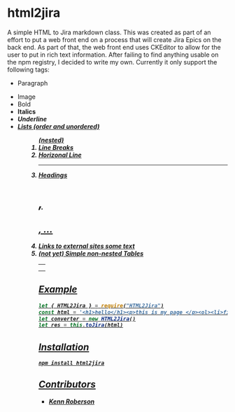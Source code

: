 # html2jira

  A simple HTML to Jira markdown class.  This was created as part of an effort to put a web front end on a process that 
  will create Jira Epics on the back end.  As part of that, the web front end uses CKEditor to allow for the user to put
  in rich text information.  After failing to find anything usable on the npm registry, I decided to write my own.
  Currently it only support the following tags:
  - Paragraph <p>
  - Image <img>
  - Bold <b> <strong>
  - Italics <i>
  - Underline <u>
  - Lists (order and unordered) <ul> <ol> (nested)
  - Line Breaks <br>
  - Horizonal Line <hr>
  - Headings <h1>, <h2>, ...
  - Links to external sites <a href="...">some text</a>
  - (not yet) Simple non-nested Tables <table><tr><th></th></tr><tr><td></td></tr><table>

## Example

```js
let { HTML2Jira } = require("HTML2Jira")
const html = '<h1>hello</h1><p>this is my page </p><ol><li>first item</li><li>second item</li></ol>'
let converter = new HTML2Jira()
let res = this.toJira(html)

```

## Installation

`npm install html2jira`

## Contributors

 - Kenn Roberson
